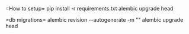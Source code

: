 =How to setup=
pip install -r requirements.txt 
alembic upgrade head

=db migrations=
alembic revision --autogenerate -m "<insert message here>"
alembic upgrade head
